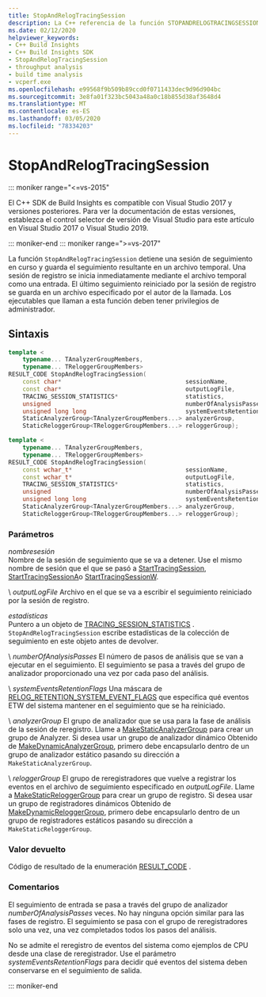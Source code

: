 ```yaml
---
title: StopAndRelogTracingSession
description: La C++ referencia de la función STOPANDRELOGTRACINGSESSION del SDK de Build Insights.
ms.date: 02/12/2020
helpviewer_keywords:
- C++ Build Insights
- C++ Build Insights SDK
- StopAndRelogTracingSession
- throughput analysis
- build time analysis
- vcperf.exe
ms.openlocfilehash: e99568f9b509b89ccd0f0711433dec9d96d904bc
ms.sourcegitcommit: 3e8fa01f323bc5043a48a0c18b855d38af3648d4
ms.translationtype: MT
ms.contentlocale: es-ES
ms.lasthandoff: 03/05/2020
ms.locfileid: "78334203"
---
```

# <a name="stopandrelogtracingsession"></a>StopAndRelogTracingSession

::: moniker range="<=vs-2015"

El C++ SDK de Build Insights es compatible con Visual Studio 2017 y versiones posteriores. Para ver la documentación de estas versiones, establezca el control selector de versión de Visual Studio para este artículo en Visual Studio 2017 o Visual Studio 2019.

::: moniker-end
::: moniker range=">=vs-2017"

La función `StopAndRelogTracingSession` detiene una sesión de seguimiento en curso y guarda el seguimiento resultante en un archivo temporal. Una sesión de registro se inicia inmediatamente mediante el archivo temporal como una entrada. El último seguimiento reiniciado por la sesión de registro se guarda en un archivo especificado por el autor de la llamada. Los ejecutables que llaman a esta función deben tener privilegios de administrador.

## <a name="syntax"></a>Sintaxis

```cpp
template <
    typename... TAnalyzerGroupMembers,
    typename... TReloggerGroupMembers>
RESULT_CODE StopAndRelogTracingSession(
    const char*                                   sessionName,
    const char*                                   outputLogFile,
    TRACING_SESSION_STATISTICS*                   statistics,
    unsigned                                      numberOfAnalysisPasses,
    unsigned long long                            systemEventsRetentionFlags,
    StaticAnalyzerGroup<TAnalyzerGroupMembers...> analyzerGroup,
    StaticReloggerGroup<TReloggerGroupMembers...> reloggerGroup);

template <
    typename... TAnalyzerGroupMembers,
    typename... TReloggerGroupMembers>
RESULT_CODE StopAndRelogTracingSession(
    const wchar_t*                                sessionName,
    const wchar_t*                                outputLogFile,
    TRACING_SESSION_STATISTICS*                   statistics,
    unsigned                                      numberOfAnalysisPasses,
    unsigned long long                            systemEventsRetentionFlags,
    StaticAnalyzerGroup<TAnalyzerGroupMembers...> analyzerGroup,
    StaticReloggerGroup<TReloggerGroupMembers...> reloggerGroup);
```

### <a name="parameters"></a>Parámetros

*nombresesión*\
Nombre de la sesión de seguimiento que se va a detener. Use el mismo nombre de sesión que el que se pasó a [StartTracingSession](start-tracing-session.md), [StartTracingSessionA](start-tracing-session-a.md)o [StartTracingSessionW](start-tracing-session-w.md).

\ *outputLogFile*
Archivo en el que se va a escribir el seguimiento reiniciado por la sesión de registro.

*estadísticas*\
Puntero a un objeto de [TRACING_SESSION_STATISTICS](../other-types/tracing-session-statistics-struct.md) . `StopAndRelogTracingSession` escribe estadísticas de la colección de seguimiento en este objeto antes de devolver.

\ *numberOfAnalysisPasses*
El número de pasos de análisis que se van a ejecutar en el seguimiento. El seguimiento se pasa a través del grupo de analizador proporcionado una vez por cada paso del análisis.

\ *systemEventsRetentionFlags*
Una máscara de [RELOG_RETENTION_SYSTEM_EVENT_FLAGS](../other-types/relog-retention-system-event-flags-constants.md) que especifica qué eventos ETW del sistema mantener en el seguimiento que se ha reiniciado.

\ *analyzerGroup*
El grupo de analizador que se usa para la fase de análisis de la sesión de reregistro. Llame a [MakeStaticAnalyzerGroup](make-static-analyzer-group.md) para crear un grupo de Analyzer. Si desea usar un grupo de analizador dinámico Obtenido de [MakeDynamicAnalyzerGroup](make-dynamic-analyzer-group.md), primero debe encapsularlo dentro de un grupo de analizador estático pasando su dirección a `MakeStaticAnalyzerGroup`.

\ *reloggerGroup*
El grupo de reregistradores que vuelve a registrar los eventos en el archivo de seguimiento especificado en *outputLogFile*. Llame a [MakeStaticReloggerGroup](make-static-relogger-group.md) para crear un grupo de registro. Si desea usar un grupo de registradores dinámicos Obtenido de [MakeDynamicReloggerGroup](make-dynamic-relogger-group.md), primero debe encapsularlo dentro de un grupo de registradores estáticos pasando su dirección a `MakeStaticReloggerGroup`.

### <a name="return-value"></a>Valor devuelto

Código de resultado de la enumeración [RESULT_CODE](../other-types/result-code-enum.md) .

### <a name="remarks"></a>Comentarios

El seguimiento de entrada se pasa a través del grupo de analizador *numberOfAnalysisPasses* veces. No hay ninguna opción similar para las fases de registro. El seguimiento se pasa con el grupo de reregistradores solo una vez, una vez completados todos los pasos del análisis.

No se admite el reregistro de eventos del sistema como ejemplos de CPU desde una clase de reregistrador. Use el parámetro *systemEventsRetentionFlags* para decidir qué eventos del sistema deben conservarse en el seguimiento de salida.

::: moniker-end
